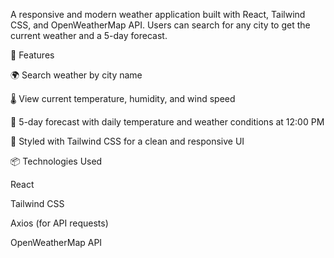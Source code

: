 A responsive and modern weather application built with React, Tailwind CSS, and OpenWeatherMap API. Users can search for any city to get the current weather and a 5-day forecast.

📌 Features

🌍 Search weather by city name

🌡️ View current temperature, humidity, and wind speed

📅 5-day forecast with daily temperature and weather conditions at 12:00 PM

🎨 Styled with Tailwind CSS for a clean and responsive UI




📦 Technologies Used

React

Tailwind CSS

Axios (for API requests)

OpenWeatherMap API
